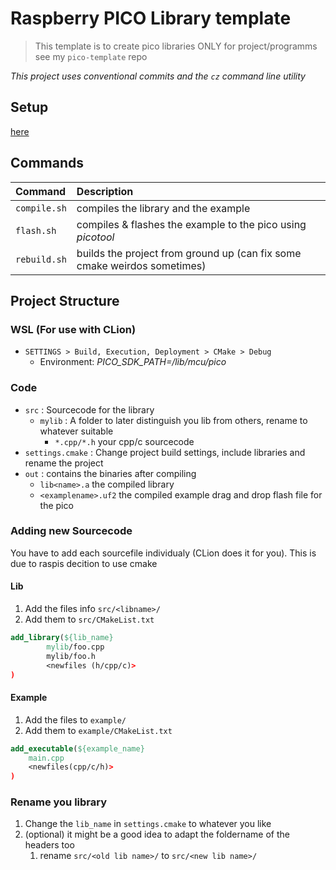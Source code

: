 # Raspberry PICO Library template
> This template is to create pico libraries ONLY for project/programms see my `pico-template` repo

*This project uses conventional commits and the `cz` command line utility*

## Setup

[here](SETUP.md)

## Commands

| Command | Description |
|:--------|:------------|
| `compile.sh` | compiles the library and the example |
|`flash.sh` | compiles & flashes the example to the pico using *picotool* |
| `rebuild.sh` | builds the project from ground up (can fix some cmake weirdos sometimes) |

## Project Structure



### WSL (For use with **CLion**)
* `SETTINGS > Build, Execution, Deployment > CMake > Debug`
  * Environment: *PICO_SDK_PATH=/lib/mcu/pico*

### Code

- `src` : Sourcecode for the library
  - `mylib` : A folder to later distinguish you lib from others, rename to whatever suitable
    - `*.cpp/*.h` your cpp/c sourcecode
- `settings.cmake` : Change project build settings, include libraries and rename the project
- `out` : contains the binaries after compiling
  - `lib<name>.a` the compiled library
  - `<examplename>.uf2` the compiled example drag and drop flash file for the pico

### Adding new Sourcecode
You have to add each sourcefile individualy (CLion does it for you). This is due to raspis decition to use cmake

#### Lib
1. Add the files info `src/<libname>/`
2. Add them to `src/CMakeList.txt`
```cmake
add_library(${lib_name}
        mylib/foo.cpp
        mylib/foo.h
        <newfiles (h/cpp/c)>
)
```
#### Example
1. Add the files to `example/`
2. Add them to `example/CMakeList.txt`
```cmake
add_executable(${example_name}
    main.cpp
    <newfiles(cpp/c/h)>
)
```

### Rename you library
1. Change the `lib_name` in `settings.cmake` to whatever you like
2. (optional) it might be a good idea to adapt the foldername of the headers too
    1. rename `src/<old lib name>/` to `src/<new lib name>/`
